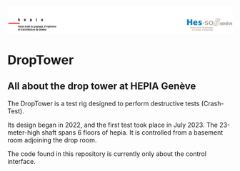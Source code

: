 ![MyImage](assets/heading_hepia.png)

# DropTower

## All about the drop tower at HEPIA Genève
The DropTower is a test rig designed to perform destructive tests (Crash-Test).

Its design began in 2022, and the first test took place in July 2023.
The 23-meter-high shaft spans 6 floors of hepia. It is controlled from a basement room adjoining the drop room.

The code found in this repository is currently only about the control interface.
